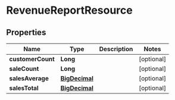 
# RevenueReportResource

## Properties
Name | Type | Description | Notes
------------ | ------------- | ------------- | -------------
**customerCount** | **Long** |  |  [optional]
**saleCount** | **Long** |  |  [optional]
**salesAverage** | [**BigDecimal**](BigDecimal.md) |  |  [optional]
**salesTotal** | [**BigDecimal**](BigDecimal.md) |  |  [optional]



